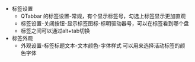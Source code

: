 
* 标签设置
	- QTabbar 的标签设置-常规，有个显示标签号，勾选上标签显示更加直观
	- 标签设置-关闭按钮-显示标签图标-标明驱动器号，可以在标签看到哪个盘
	- 标签之间可以通过alt+tab切换
* 标签外观
	- 外观设置-标签标题文本-文本颜色-字体样式 可以用来选择活动标签的颜色字体
	